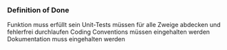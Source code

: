 ### Definition of Done ###
Funktion muss erfüllt sein
Unit-Tests müssen für alle Zweige abdecken und fehlerfrei durchlaufen
Coding Conventions müssen eingehalten werden
Dokumentation muss eingehalten werden